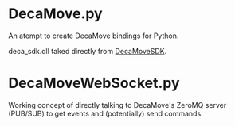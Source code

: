 # DecaMove.py
 An atempt to create DecaMove bindings for Python.
 
 deca_sdk.dll taked directly from [DecaMoveSDK](https://github.com/MegadodoGames/DecaMoveSDK).

# DecaMoveWebSocket.py
 Working concept of directly talking to DecaMove's ZeroMQ server (PUB/SUB) to get events and (potentially) send commands.
